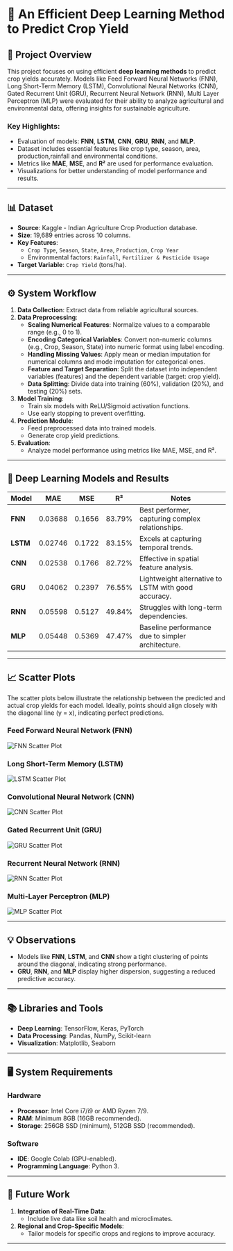 # 🌾 **An Efficient Deep Learning Method to Predict Crop Yield**

## 📜 **Project Overview**
This project focuses on using efficient **deep learning methods** to predict crop yields accurately. Models like Feed Forward Neural Networks (FNN), Long Short-Term Memory (LSTM), Convolutional Neural Networks (CNN), Gated Recurrent Unit (GRU), Recurrent Neural Network (RNN), Multi Layer Perceptron (MLP) were evaluated for their ability to analyze agricultural and environmental data, offering insights for sustainable agriculture.

### **Key Highlights:**
- Evaluation of models: **FNN**, **LSTM**, **CNN**, **GRU**, **RNN**, and **MLP**.
- Dataset includes essential features like crop type, season, area, production,rainfall and environmental conditions.
- Metrics like **MAE**, **MSE**, and **R²** are used for performance evaluation.
- Visualizations for better understanding of model performance and results.

---

## 📊 **Dataset**
- **Source**: Kaggle - Indian Agriculture Crop Production database.
- **Size**: 19,689 entries across 10 columns.
- **Key Features**:
  - `Crop Type`, `Season`, `State`, `Area`, `Production`, `Crop Year`
  - Environmental factors: `Rainfall`, `Fertilizer & Pesticide Usage`
- **Target Variable**: `Crop Yield` (tons/ha).

---

## ⚙️ **System Workflow**

1. **Data Collection**: Extract data from reliable agricultural sources.  
2. **Data Preprocessing**:  
   - **Scaling Numerical Features**: Normalize values to a comparable range (e.g., 0 to 1).  
   - **Encoding Categorical Variables**: Convert non-numeric columns (e.g., Crop, Season, State) into numeric format using label encoding.  
   - **Handling Missing Values**: Apply mean or median imputation for numerical columns and mode imputation for categorical ones.  
   - **Feature and Target Separation**: Split the dataset into independent variables (features) and the dependent variable (target: crop yield).  
   - **Data Splitting**: Divide data into training (60%), validation (20%), and testing (20%) sets.  
3. **Model Training**:  
   - Train six models with ReLU/Sigmoid activation functions.  
   - Use early stopping to prevent overfitting.  
4. **Prediction Module**:  
   - Feed preprocessed data into trained models.  
   - Generate crop yield predictions.  
5. **Evaluation**:  
   - Analyze model performance using metrics like MAE, MSE, and R². 

---

## 🤖 **Deep Learning Models and Results**

| **Model**  | **MAE**    | **MSE**   | **R²**    | **Notes**                                             |
|------------|------------|-----------|-----------|------------------------------------------------------|
| **FNN**    | 0.03688    | 0.1656    | 83.79%    | Best performer, capturing complex relationships.     |
| **LSTM**   | 0.02746    | 0.1722    | 83.15%    | Excels at capturing temporal trends.                 |
| **CNN**    | 0.02538    | 0.1766    | 82.72%    | Effective in spatial feature analysis.               |
| **GRU**    | 0.04062    | 0.2397    | 76.55%    | Lightweight alternative to LSTM with good accuracy.  |
| **RNN**    | 0.05598    | 0.5127    | 49.84%    | Struggles with long-term dependencies.               |
| **MLP**    | 0.05448    | 0.5369    | 47.47%    | Baseline performance due to simpler architecture.    |

---

## 📈 **Scatter Plots**
The scatter plots below illustrate the relationship between the predicted and actual crop yields for each model. Ideally, points should align closely with the diagonal line \(y = x\), indicating perfect predictions.

### **Feed Forward Neural Network (FNN)**
![FNN Scatter Plot](images/FNN_plot.png)

### **Long Short-Term Memory (LSTM)**
![LSTM Scatter Plot](images/LSTM_plot.png)

### **Convolutional Neural Network (CNN)**
![CNN Scatter Plot](images/CNN_plot.png)

### **Gated Recurrent Unit (GRU)**
![GRU Scatter Plot](images/GRU_plot.png)

### **Recurrent Neural Network (RNN)**
![RNN Scatter Plot](images/RNN_plot.png)

### **Multi-Layer Perceptron (MLP)**
![MLP Scatter Plot](images/MLP_plot.png)

---

## 💡 **Observations**
- Models like **FNN**, **LSTM**, and **CNN** show a tight clustering of points around the diagonal, indicating strong performance.
- **GRU**, **RNN**, and **MLP** display higher dispersion, suggesting a reduced predictive accuracy.

---


## 📚 **Libraries and Tools**
- **Deep Learning**: TensorFlow, Keras, PyTorch
- **Data Processing**: Pandas, NumPy, Scikit-learn
- **Visualization**: Matplotlib, Seaborn

---

## 🖥️ **System Requirements**

### **Hardware**
- **Processor**: Intel Core i7/i9 or AMD Ryzen 7/9.
- **RAM**: Minimum 8GB (16GB recommended).
- **Storage**: 256GB SSD (minimum), 512GB SSD (recommended).

### **Software**
- **IDE**: Google Colab (GPU-enabled).
- **Programming Language**: Python 3.

---

## 🔮 **Future Work**
1. **Integration of Real-Time Data**:
   - Include live data like soil health and microclimates.
2. **Regional and Crop-Specific Models**:
   - Tailor models for specific crops and regions to improve accuracy.


---



